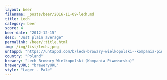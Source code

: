 ```yaml
---
layout: beer
filename: _posts/beer/2016-11-09-lech.md
title: Lech
category: beer
score: 4
beer-date: "2012-12-15"
desc: "Just plain average"
permalink: /beer/:title.html
img: /img/list/lech.jpeg
untappd: "https://untappd.com/b/lech-browary-wielkopolski--kompania-piwowarska--lech-premium/29306"
country: "Poland"
brewery: "Lech Browary Wielkopolski (Kompania Piwowarska)"
breweryURL: "breweryURL"
style: "Lager - Pale"
---
```

